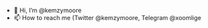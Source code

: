 - 👋 Hi, I’m @kemzymoore
- 📫 How to reach me (Twitter @kemzymoore, Telegram @xoomlige

<!---
kemzymoore/kemzymoore is a ✨ special ✨ repository because its `README.md` (this file) appears on your GitHub profile.
You can click the Preview link to take a look at your changes.
--->
